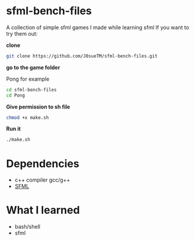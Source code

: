 # sfml-bench-files

A collection of simple sfml games I made while learning sfml
If you want to try them out:

**clone**

```sh
git clone https://github.com/J0sueTM/sfml-bench-files.git
```

**go to the game folder**

Pong for example
```sh
cd sfml-bench-files
cd Pong
```

**Give permission to sh file**

```sh
chmod +x make.sh
```

**Run it**

```sh
./make.sh
```

# Dependencies

- c++ compiler gcc/g++
- [SFML](https://www.github.com/SFML/SFML)

# What I learned

- bash/shell
- sfml
